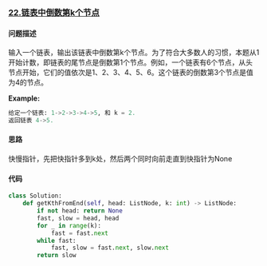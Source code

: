 ### [22.链表中倒数第k个节点](https://leetcode-cn.com/problems/lian-biao-zhong-dao-shu-di-kge-jie-dian-lcof/)

#### 问题描述
输入一个链表，输出该链表中倒数第k个节点。为了符合大多数人的习惯，本题从1开始计数，即链表的尾节点是倒数第1个节点。例如，一个链表有6个节点，从头节点开始，它们的值依次是1、2、3、4、5、6。这个链表的倒数第3个节点是值为4的节点。

**Example:**
```python
给定一个链表: 1->2->3->4->5, 和 k = 2.
返回链表 4->5.
```

#### 思路
快慢指针，先把快指针多到k处，然后两个同时向前走直到快指针为None
#### 代码

```python
class Solution:
    def getKthFromEnd(self, head: ListNode, k: int) -> ListNode:
        if not head: return None
        fast, slow = head, head
        for _ in range(k):
            fast = fast.next
        while fast:
            fast, slow = fast.next, slow.next
        return slow
```